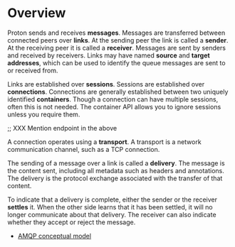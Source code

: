 # Overview

Proton sends and receives **messages**.  Messages are transferred
between connected peers over **links**.  At the sending peer the link
is called a **sender**.  At the receiving peer it is called a
**receiver**.  Messages are sent by senders and received by receivers.
Links may have named **source** and **target addresses**, which can be
used to identify the queue messages are sent to or received from.

Links are established over **sessions**.  Sessions are established
over **connections**.  Connections are generally established between
two uniquely identified **containers**.  Though a connection can have
multiple sessions, often this is not needed.  The container API allows
you to ignore sessions unless you require them.

;; XXX Mention endpoint in the above

A connection operates using a **transport**.  A transport is a network
communication channel, such as a TCP connection.

The sending of a message over a link is called a **delivery**.  The
message is the content sent, including all metadata such as headers
and annotations.  The delivery is the protocol exchange associated
with the transfer of that content.

To indicate that a delivery is complete, either the sender or the
receiver **settles** it.  When the other side learns that it has been
settled, it will no longer communicate about that delivery.  The
receiver can also indicate whether they accept or reject the message.

- [AMQP conceptual model](http://docs.oasis-open.org/amqp/core/v1.0/os/amqp-core-transport-v1.0-os.html#doc-idp2176)

<!--

## Containers

## Endpoints

- Lifecycle
- Local and remote state
- Options
- Error conditions

## Deliveries

- Lifecycle
- Local and remote state
- Settlement state versus delivery state

Three different levels of **delivery guarantee** can be achieved:
at-most-once, at-least-once, or exactly-once.

- [Delivery guarantees](delivery-guarantees.html)

## Sources and targets

## Messages

- Addresses: to and reply-to, correspondence to source and target
- Content parts: body, headers, and other properties

## Events and handlers

## Error handling

;; Two kinds, protocol and transport level (condition) and api level (error)

## Flow control

- Flow control

## Network

- Transport lifecycle, coincidence of transport and connection start
- Connect, listen, acceptor
- SASL and SSL
- [Protocol engines](protocol-engines.html)

## More topics

- Threading model, locking
- Type system
- Codec
- IO
- [Implementation guide](implementation-guide.html)

-->
